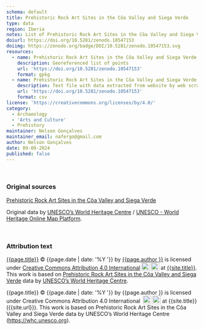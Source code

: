```yaml
---
schema: default
title: Prehistoric Rock Art Sites in the Côa Valley and Siega Verde
type: data
region: Iberia
notes: List of Prehistoric Rock Art Sites in the Côa Valley and Siega Verde from UNESCO World Heritage website.
doiurl: https://doi.org/10.5281/zenodo.10547153
doiimg: https://zenodo.org/badge/DOI/10.5281/zenodo.10547153.svg
resources:
  - name: Prehistoric Rock Art Sites in the Côa Valley and Siega Verde
    description: Georeferenced list of points
    url: 'https://doi.org/10.5281/zenodo.10547153'
    format: gpkg
  - name: Prehistoric Rock Art Sites in the Côa Valley and Siega Verde
    description: Text file with data extracted from website by web scrapping
    url: 'https://doi.org/10.5281/zenodo.10547153'
    format: csv
license: 'https://creativecommons.org/licenses/by/4.0/'
category:
  - Archaeology
  - 'Arts and Culture'
  - Prehistory
maintainer: Nelson Gonçalves
maintainer_email: nafergo@gmail.com
author: Nelson Gonçalves
date: 09-09-2024
published: false
---
```


<br />

### Original sources
[Prehistoric Rock Art Sites in the Côa Valley and Siega Verde](https://whc.unesco.org/en/list/866)

Original data by [UNESCO’s World Heritage Centre](https://whc.unesco.org/) / [UNESCO - World Heritage Online Map Platform](https://whc.unesco.org/en/list/). 

<br />

### Attribution text
<span xmlns:cc="http://creativecommons.org/ns#" xmlns:dct="http://purl.org/dc/terms/"><a property="dct:title" rel="cc:attributionURL" href="{{site.url}}{{page.url}}">{{page.title}}</a> © {{page.date | date: '%Y '}} by <a rel="cc:attributionURL dct:creator" property="cc:attributionName" href="https://alfobre.com">{{page.author }}</a> is licensed under <a href="http://creativecommons.org/licenses/by/4.0/?ref=chooser-v1" target="_blank" rel="license noopener noreferrer" style="">Creative Commons Attribution 4.0 International<img style="height:22px!important;margin-left:3px;vertical-align:text-bottom;" src="https://mirrors.creativecommons.org/presskit/icons/cc.svg?ref=chooser-v1"><img style="height:22px!important;margin-left:3px;vertical-align:text-bottom;" src="https://mirrors.creativecommons.org/presskit/icons/by.svg?ref=chooser-v1"></a> at <a href="{{site.url}}">{{site.title}}</a>. 
</span> This work is based on [Prehistoric Rock Art Sites in the Côa Valley and Siega Verde](https://whc.unesco.org/en/list/866) data by [UNESCO’s World Heritage Centre](https://whc.unesco.org/).

{{page.title}} © {{page.date | date: '%Y '}} by {{page.author }} is licensed under Creative Commons Attribution 4.0 International <img style="height:22px!important;margin-left:3px;vertical-align:text-bottom;" src="https://mirrors.creativecommons.org/presskit/icons/cc.svg?ref=chooser-v1"><img style="height:22px!important;margin-left:3px;vertical-align:text-bottom;" src="https://mirrors.creativecommons.org/presskit/icons/by.svg?ref=chooser-v1"> at {{site.title}} ({{site.url}}). This work is based on Prehistoric Rock Art Sites in the Côa Valley and Siega Verde data by UNESCO’s World Heritage Centre (https://whc.unesco.org).
